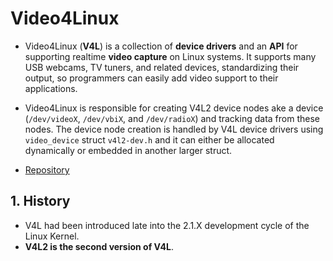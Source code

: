 # Video4Linux

- Video4Linux (**V4L**) is a collection of **device drivers** and an **API** for supporting realtime **video capture** on Linux systems. It supports many USB webcams, TV tuners, and related devices, standardizing their output, so programmers can easily add video support to their applications.

- Video4Linux is responsible for creating V4L2 device nodes ake a device (`/dev/videoX`, `/dev/vbiX`, and `/dev/radioX`) and tracking data from these nodes. The device node creation is handled by V4L device drivers using `video_device` struct `v4l2-dev.h` and it can either be allocated dynamically or embedded in another larger struct.

- [Repository](https://git.linuxtv.org/v4l-utils.git)

## 1. History

- V4L had been introduced late into the 2.1.X development cycle of the Linux Kernel.
- **V4L2 is the second version of V4L**.

